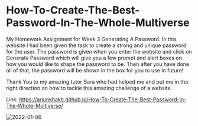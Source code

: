 # How-To-Create-The-Best-Password-In-The-Whole-Multiverse

My Homework Assignment for Week 3 Generating A Password. In this website I had been given the task to create a strong and unique password for the user. The password is given when you enter the website and click on Generate Password which will give you a few prompt and alert boxes on how you would like to shape the password to be. Then after you have done all of that, the password will be shown in the box for you to use in future!

Thank You to my amazing tutor Sara who had helped me and put me in the right direction on how to tackle this amazing challenge of a website.

Link: https://arjunkhakh.github.io/How-To-Create-The-Best-Password-In-The-Whole-Multiverse/

![2022-01-06](https://user-images.githubusercontent.com/44465378/148469841-93687820-a177-4bd6-b7f9-67a1667483b4.png)

